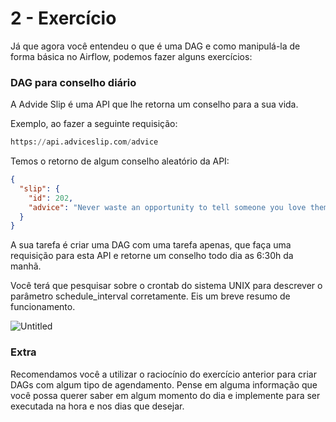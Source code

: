 # 2 - Exercício

Já que agora você entendeu o que é uma DAG e como manipulá-la de forma básica no Airflow, podemos fazer alguns exercícios:

### DAG para conselho diário

A Advide Slip é uma API que lhe retorna um conselho para a sua vida.

Exemplo, ao fazer a seguinte requisição:

```python
https://api.adviceslip.com/advice
```

Temos o retorno de algum conselho aleatório da API:

```json
{
  "slip": {
    "id": 202,
    "advice": "Never waste an opportunity to tell someone you love them."
  }
}
```

A sua tarefa é criar uma DAG com uma tarefa apenas, que faça uma requisição para esta API e retorne um conselho todo dia as 6:30h da manhã.

Você terá que pesquisar sobre o crontab do sistema UNIX para descrever o parâmetro schedule_interval corretamente. Eis um breve resumo de funcionamento.

![Untitled](2%20-%20Exerci%CC%81cio%20a6126ad0c0c448099081c08a67aa3ce2/Untitled.png)

### Extra

Recomendamos você a utilizar o raciocínio do exercício anterior para criar DAGs com algum tipo de agendamento. Pense em alguma informação que você possa querer saber em algum momento do dia e implemente para ser executada na hora e nos dias que desejar.